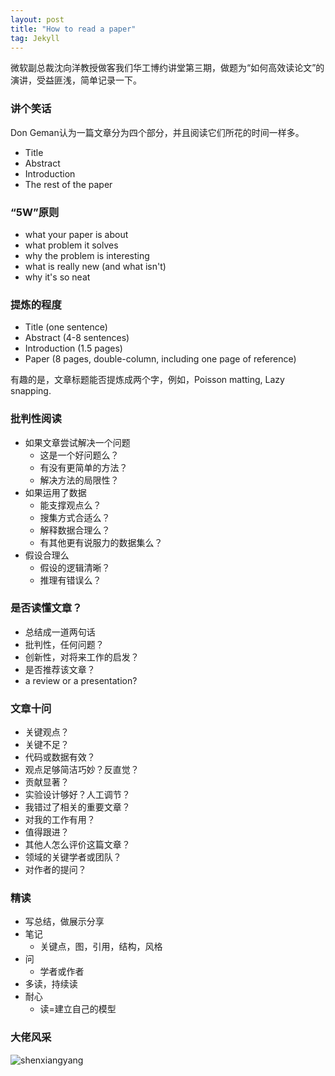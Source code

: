 ```yaml
---
layout: post
title: "How to read a paper"
tag: Jekyll
---
```


微软副总裁沈向洋教授做客我们华工博约讲堂第三期，做题为“如何高效读论文”的演讲，受益匪浅，简单记录一下。

### 讲个笑话

Don Geman认为一篇文章分为四个部分，并且阅读它们所花的时间一样多。

- Title
- Abstract
- Introduction
- The rest of the paper

### “5W”原则

- what your paper is about
- what problem it solves
- why the problem is interesting
- what is really new (and what isn't)
- why it's so neat

### 提炼的程度

- Title (one sentence)
- Abstract (4-8 sentences)
- Introduction (1.5 pages)
- Paper (8 pages, double-column, including one page of reference)

有趣的是，文章标题能否提炼成两个字，例如，Poisson matting, Lazy snapping.

### 批判性阅读

- 如果文章尝试解决一个问题
  - 这是一个好问题么？
  - 有没有更简单的方法？
  - 解决方法的局限性？
- 如果运用了数据
  - 能支撑观点么？
  - 搜集方式合适么？
  - 解释数据合理么？
  - 有其他更有说服力的数据集么？
- 假设合理么
  - 假设的逻辑清晰？
  - 推理有错误么？

### 是否读懂文章？

- 总结成一道两句话
- 批判性，任何问题？
- 创新性，对将来工作的启发？
- 是否推荐该文章？
- a review or a presentation?

### 文章十问

- 关键观点？
- 关键不足？
- 代码或数据有效？
- 观点足够简洁巧妙？反直觉？
- 贡献显著？
- 实验设计够好？人工调节？
- 我错过了相关的重要文章？
- 对我的工作有用？
- 值得跟进？
- 其他人怎么评价这篇文章？
- 领域的关键学者或团队？
- 对作者的提问？

### 精读

- 写总结，做展示分享
- 笔记
  - 关键点，图，引用，结构，风格
- 问
  - 学者或作者
- 多读，持续读
- 耐心
  - 读=建立自己的模型

### 大佬风采

![shenxiangyang](D:\myBlog\fengchen1999.github.io\images\shenxiangyang.jpg)